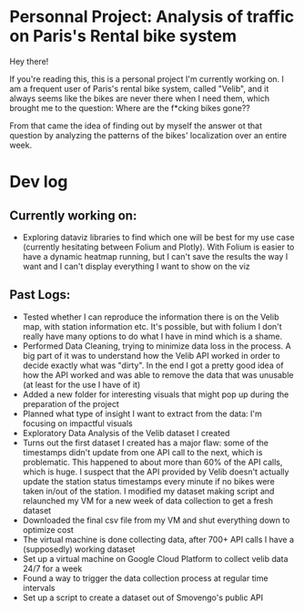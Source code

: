 # Personnal Project: Analysis of traffic on Paris's Rental bike system

Hey there!

If you're reading this, this is a personal project I'm currently working on. I am a frequent user of Paris's rental bike system, called "Velib", and it always seems like the bikes are never there when I need them, which brought me to the question: Where are the f*cking bikes gone??

From that came the idea of finding out by myself the answer ot that question by analyzing the patterns of the bikes' localization over an entire week.


# Dev log
## Currently working on:

- Exploring dataviz libraries to find which one will be best for my use case (currently
hesitating between Folium and Plotly). With Folium is easier to have a dynamic heatmap running, but
I can't save the results the way I want and I can't display everything I want to show on the viz

## Past Logs:

- Tested whether I can reproduce the information there is on the Velib map, with station information etc. It's possible,
but with folium I don't really have many options to do what I have in mind which is a shame.
- Performed Data Cleaning, trying to minimize data loss in the process. A big part of it was to understand how the Velib API worked
in order to decide exactly what was "dirty". In the end I got a pretty good idea of how the API worked and was able to remove the
data that was unusable (at least for the use I have of it)
- Added a new folder for interesting visuals that might pop up during the preparation of the project
- Planned what type of insight I want to extract from the data: I'm focusing on impactful visuals
- Exploratory Data Analysis of the Velib dataset I created
- Turns out the first dataset I created has a major flaw: some of the timestamps didn't update from one API call to the next, which is problematic. This happened to about more than 60% of the
API calls, which is huge. I suspect that the API provided by Velib doesn't actually update the station status timestamps every minute if no bikes were taken in/out of the station.
I modified my dataset making script and relaunched my VM for a new week of data collection to get a fresh dataset
- Downloaded the final csv file from my VM and shut everything down to optimize cost
- The virtual machine is done collecting data, after 700+ API calls I have a (supposedly) working dataset
- Set up a virtual machine on Google Cloud Platform to collect velib data 24/7 for a week
- Found a way to trigger the data collection process at regular time intervals
- Set up a script to create a dataset out of Smovengo's public API
